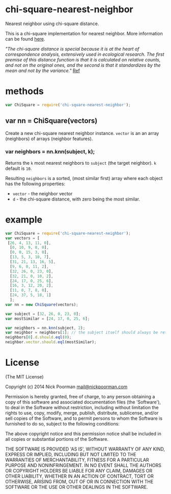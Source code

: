 # chi-square-nearest-neighbor

Nearest neighbor using chi-square distance.



This is a chi-square implementation for nearest neighbor. More information can be found [here](http://www.econ.upf.edu/~michael/stanford/maeb4.pdf).

*"The chi-square distance is special because it is at the heart of correspondence analysis, extensively used in ecological research. The first premise of this distance function is that it is calculated on relative counts, and not on the original ones, and the second is that it standardizes by the mean and not by the variance."* [Ref](http://www.econ.upf.edu/~michael/stanford/maeb4.pdf)

# methods
```javascript
var ChiSquare = require('chi-square-nearest-neighbor');
```

## var nn = ChiSquare(vectors)

Create a new chi-square nearest neighbor instance. `vector` is an an array (neighbors) of arrays (neighbor features).

### var neighbors = nn.knn(subject, k);

Returns the `k` most nearest neighbors to `subject` (the target neighbor). `k` default is `10`.

Resulting `neighbors` is a sorted, (most similar first) array where each object has the following properties:
  * `vector` - the neighbor vector
  * `d` - the chi-square distance, with zero being the most similar.

# example

```javascript
var ChiSquare = require('chi-square-nearest-neighbor');
var vectors = [
 [26, 4, 13, 11, 0],
  [0, 10, 9, 8, 0],
  [0, 0, 15, 3, 0],
  [13, 5, 3, 10, 7],
  [31, 21, 13, 16, 5],
  [9, 6, 0, 11, 2],
  [32, 26, 0, 23, 0],
  [32, 21, 0, 10, 2],
  [24, 17, 0, 25, 6],
  [16, 3, 12, 20, 2],
  [11, 0, 7, 8, 0],
  [24, 37, 5, 18, 1]
  ];
var nn = new ChiSquare(vectors);

var subject = [32, 26, 0, 23, 0];
var mostSimilar = [24, 17, 0, 25, 6];

var neighbors = nn.knn(subject, 2);
var neighbor = neighbors[1]; // the subject itself should always be returned as the first element because the item will be most similar to itself, so we get the second element
neighbors[0].d.should.eql(0);
neighbor.vector.should.eql(mostSimilar);
```


# License

(The MIT License)

Copyright (c) 2014 Nick Poorman <mail@nickpoorman.com>

Permission is hereby granted, free of charge, to any person obtaining a copy of this software and associated documentation files (the 'Software'), to deal in the Software without restriction, including without limitation the rights to use, copy, modify, merge, publish, distribute, sublicense, and/or sell copies of the Software, and to permit persons to whom the Software is furnished to do so, subject to the following conditions:

The above copyright notice and this permission notice shall be included in all copies or substantial portions of the Software.

THE SOFTWARE IS PROVIDED 'AS IS', WITHOUT WARRANTY OF ANY KIND, EXPRESS OR IMPLIED, INCLUDING BUT NOT LIMITED TO THE WARRANTIES OF MERCHANTABILITY, FITNESS FOR A PARTICULAR PURPOSE AND NONINFRINGEMENT. IN NO EVENT SHALL THE AUTHORS OR COPYRIGHT HOLDERS BE LIABLE FOR ANY CLAIM, DAMAGES OR OTHER LIABILITY, WHETHER IN AN ACTION OF CONTRACT, TORT OR OTHERWISE, ARISING FROM, OUT OF OR IN CONNECTION WITH THE SOFTWARE OR THE USE OR OTHER DEALINGS IN THE SOFTWARE.
